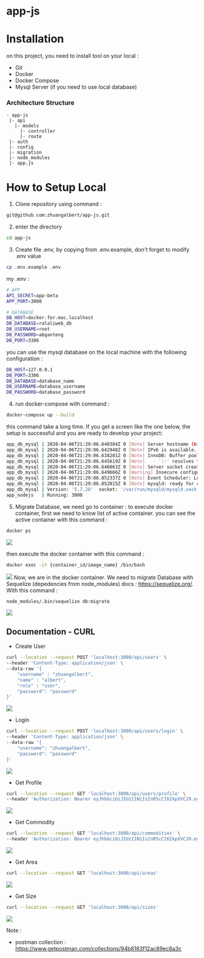 # app-js

# Installation

on this project, you need to install tool on your local :
- Git
- Docker
- Docker Compose
- Mysql Server (if you need to use local database)

### Architecture Structure
```
- app-js
 |- api
   |- models
     |- controller
     |- route
 |- auth
 |- config
 |- migration
 |- node_modules
 |- app.js
```

# How to Setup Local

1. Clone repository using command : 
```bash
git@github.com:zhuangalbert/app-js.git
```

2. enter the directory
```bash
cd app-js
```

3. Create file .env, by copying from .env.example, don't forget to modify .env value 
```bash
cp .env.example .env
```
my .env :
```bash
# APP
API_SECRET=app-beta
APP_PORT=3000

# DATABASE
DB_HOST=docker.for.mac.localhost
DB_DATABASE=ralaliweb_db
DB_USERNAME=root
DB_PASSWORD=abganteng
DB_PORT=3306
```

you can use the mysql database on the local machine with the following configuration : 
```bash
DB_HOST=127.0.0.1
DB_PORT=3306
DB_DATABASE=database_name
DB_USERNAME=database_username
DB_PASSWORD=database_password
```

4. run docker-compose with command : 
```bash
docker-compose up --build
```
this command take a long time.
If you get a screen like the one below, the setup is successful and you are ready to develop your project:

```bash
app_db_mysql | 2020-04-06T21:29:06.640384Z 0 [Note] Server hostname (bind-address): '*'; port: 3306
app_db_mysql | 2020-04-06T21:29:06.642948Z 0 [Note] IPv6 is available.
app_db_mysql | 2020-04-06T21:29:06.638201Z 0 [Note] InnoDB: Buffer pool(s) load completed at 200406 21:29:06
app_db_mysql | 2020-04-06T21:29:06.645619Z 0 [Note]   - '::' resolves to '::';
app_db_mysql | 2020-04-06T21:29:06.646063Z 0 [Note] Server socket created on IP: '::'.
app_db_mysql | 2020-04-06T21:29:06.649666Z 0 [Warning] Insecure configuration for --pid-file: Location '/var/run/mysqld' in the path is accessible to all OS users. Consider choosing a different directory.
app_db_mysql | 2020-04-06T21:29:06.852337Z 0 [Note] Event Scheduler: Loaded 0 events
app_db_mysql | 2020-04-06T21:29:06.852815Z 0 [Note] mysqld: ready for connections.
app_db_mysql | Version: '5.7.28'  socket: '/var/run/mysqld/mysqld.sock'  port: 3306  MySQL Community Server (GPL)
app_nodejs   | Running: 3000
```

5. Migrate Database, we need go to container : 
to execute docker container, first we need to know list of active container. 
you can see the active container with this command : 
```bash
docker ps
```
![](docs/images/docker-ps.png)

then execute the docker container with this command : 
```bash
docker exec -it {container_id/image_name} /bin/bash 
```
![](docs/images/docker-execute.png)
Now, we are in the docker container.
We need to migrate Database with Sequelize (depedencies from node_modules) docs : https://sequelize.org/.
With this command : 
```bash
node_modules/.bin/sequelize db:migrate
```
![](docs/images/db-migrate.png)


## Documentation - CURL

- Create User

```bash
curl --location --request POST 'localhost:3000/api/users' \
--header 'Content-Type: application/json' \
--data-raw '{
	"username" : "zhuangalbert",
	"name" : "albert",
	"role" : "user",
	"password": "password"
}'
```
![](docs/images/create-user.png)

- Login

```bash
curl --location --request POST 'localhost:3000/api/users/login' \
--header 'Content-Type: application/json' \
--data-raw '{
	"username": "zhuangalbert",
	"password": "password"
}'
```
![](docs/images/login.png)

- Get Profile

```bash
curl --location --request GET 'localhost:3000/api/users/profile' \
--header 'Authorization: Bearer eyJhbGciOiJIUzI1NiIsInR5cCI6IkpXVCJ9.eyJyZXN1bHQiOnsiaWQiOjEsInVzZXJuYW1lIjoiemh1YW5nYWxiZXJ0IiwibmFtZSI6ImFsYmVydCIsInJvbGUiOiJ1c2VyIn0sImlhdCI6MTU4NjIwOTU0OCwiZXhwIjoxNTg2MjEzMTQ4fQ.oPPiECoC7OY-OeCSF3S0xMuH6KdmzdtpI79d8ZCc7fQ'
```
![](docs/images/get-profile.png)

- Get Commodity

```bash
curl --location --request GET 'localhost:3000/api/commodities' \
--header 'Authorization: Bearer eyJhbGciOiJIUzI1NiIsInR5cCI6IkpXVCJ9.eyJyZXN1bHQiOnsiaWQiOjEsInVzZXJuYW1lIjoiemh1YW5nYWxiZXJ0IiwibmFtZSI6ImFsYmVydCIsInJvbGUiOiJ1c2VyIn0sImlhdCI6MTU4NjIwOTU0OCwiZXhwIjoxNTg2MjEzMTQ4fQ.oPPiECoC7OY-OeCSF3S0xMuH6KdmzdtpI79d8ZCc7fQ'
```
![](docs/images/get-commodity.png)

- Get Area

```bash
curl --location --request GET 'localhost:3000/api/areas'
```
![](docs/images/get-area.png)

- Get Size


```bash
curl --location --request GET 'localhost:3000/api/sizes'
```
![](docs/images/get-size.png)

Note : 
- postman collection : https://www.getpostman.com/collections/94b8163f12ac89ec8a3c
